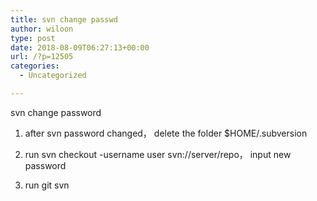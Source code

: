 ```yaml
---
title: svn change passwd
author: wiloon
type: post
date: 2018-08-09T06:27:13+00:00
url: /?p=12505
categories:
  - Uncategorized

---
```

svn change password
  
1. after svn password changed， delete the folder $HOME/.subversion
  
2. run svn checkout -username user svn://server/repo， input new password
  
3. run git svn